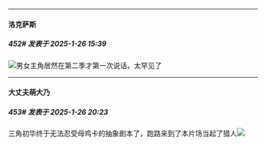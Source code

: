 ﻿
*****

####  洛克萨斯  
##### 452#       发表于 2025-1-26 15:39

<img src="https://static.saraba1st.com/image/smiley/face2017/067.png" referrerpolicy="no-referrer">男女主角居然在第二季才第一次说话，太罕见了


*****

####  大丈夫萌大乃  
##### 453#       发表于 2025-1-26 20:23

三角初华终于无法忍受母鸡卡的抽象剧本了，跑路来到了本片场当起了猎人<img src="https://static.saraba1st.com/image/smiley/face2017/067.png" referrerpolicy="no-referrer">

